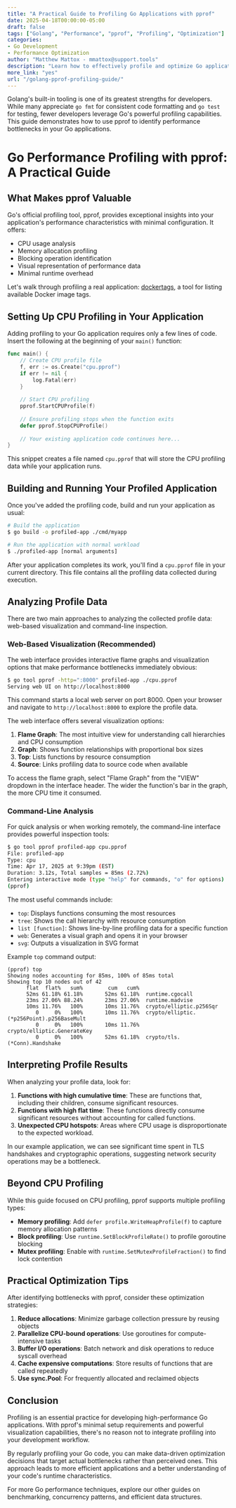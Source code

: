 ```yaml
---
title: "A Practical Guide to Profiling Go Applications with pprof"
date: 2025-04-18T00:00:00-05:00
draft: false
tags: ["Golang", "Performance", "pprof", "Profiling", "Optimization"]
categories:
- Go Development
- Performance Optimization
author: "Matthew Mattox - mmattox@support.tools"
description: "Learn how to effectively profile and optimize Go applications using pprof with practical examples and visualization techniques."
more_link: "yes"
url: "/golang-pprof-profiling-guide/"
---
```


Golang's built-in tooling is one of its greatest strengths for developers. While many appreciate `go fmt` for consistent code formatting and `go test` for testing, fewer developers leverage Go's powerful profiling capabilities. This guide demonstrates how to use pprof to identify performance bottlenecks in your Go applications.

<!--more-->

# Go Performance Profiling with pprof: A Practical Guide

## What Makes pprof Valuable

Go's official profiling tool, pprof, provides exceptional insights into your application's performance characteristics with minimal configuration. It offers:

- CPU usage analysis
- Memory allocation profiling
- Blocking operation identification
- Visual representation of performance data
- Minimal runtime overhead

Let's walk through profiling a real application: [dockertags](https://github.com/goodwithtech/dockertags), a tool for listing available Docker image tags.

## Setting Up CPU Profiling in Your Application

Adding profiling to your Go application requires only a few lines of code. Insert the following at the beginning of your `main()` function:

```go
func main() {
    // Create CPU profile file
    f, err := os.Create("cpu.pprof")
    if err != nil {
        log.Fatal(err)
    }
    
    // Start CPU profiling
    pprof.StartCPUProfile(f)
    
    // Ensure profiling stops when the function exits
    defer pprof.StopCPUProfile()
    
    // Your existing application code continues here...
}
```

This snippet creates a file named `cpu.pprof` that will store the CPU profiling data while your application runs.

## Building and Running Your Profiled Application

Once you've added the profiling code, build and run your application as usual:

```bash
# Build the application
$ go build -o profiled-app ./cmd/myapp

# Run the application with normal workload
$ ./profiled-app [normal arguments]
```

After your application completes its work, you'll find a `cpu.pprof` file in your current directory. This file contains all the profiling data collected during execution.

## Analyzing Profile Data

There are two main approaches to analyzing the collected profile data: web-based visualization and command-line inspection.

### Web-Based Visualization (Recommended)

The web interface provides interactive flame graphs and visualization options that make performance bottlenecks immediately obvious:

```bash
$ go tool pprof -http=":8000" profiled-app ./cpu.pprof
Serving web UI on http://localhost:8000
```

This command starts a local web server on port 8000. Open your browser and navigate to `http://localhost:8000` to explore the profile data.

The web interface offers several visualization options:

1. **Flame Graph**: The most intuitive view for understanding call hierarchies and CPU consumption
2. **Graph**: Shows function relationships with proportional box sizes
3. **Top**: Lists functions by resource consumption
4. **Source**: Links profiling data to source code when available

To access the flame graph, select "Flame Graph" from the "VIEW" dropdown in the interface header. The wider the function's bar in the graph, the more CPU time it consumed.

### Command-Line Analysis

For quick analysis or when working remotely, the command-line interface provides powerful inspection tools:

```bash
$ go tool pprof profiled-app cpu.pprof
File: profiled-app
Type: cpu
Time: Apr 17, 2025 at 9:39pm (EST)
Duration: 3.12s, Total samples = 85ms (2.72%)
Entering interactive mode (type "help" for commands, "o" for options)
(pprof)
```

The most useful commands include:

- `top`: Displays functions consuming the most resources
- `tree`: Shows the call hierarchy with resource consumption
- `list [function]`: Shows line-by-line profiling data for a specific function
- `web`: Generates a visual graph and opens it in your browser
- `svg`: Outputs a visualization in SVG format

Example `top` command output:

```
(pprof) top
Showing nodes accounting for 85ms, 100% of 85ms total
Showing top 10 nodes out of 42
      flat  flat%   sum%        cum   cum%
      52ms 61.18% 61.18%       52ms 61.18%  runtime.cgocall
      23ms 27.06% 88.24%       23ms 27.06%  runtime.madvise
      10ms 11.76%   100%       10ms 11.76%  crypto/elliptic.p256Sqr
         0     0%   100%       10ms 11.76%  crypto/elliptic.(*p256Point).p256BaseMult
         0     0%   100%       10ms 11.76%  crypto/elliptic.GenerateKey
         0     0%   100%       52ms 61.18%  crypto/tls.(*Conn).Handshake
```

## Interpreting Profile Results

When analyzing your profile data, look for:

1. **Functions with high cumulative time**: These are functions that, including their children, consume significant resources.
2. **Functions with high flat time**: These functions directly consume significant resources without accounting for called functions.
3. **Unexpected CPU hotspots**: Areas where CPU usage is disproportionate to the expected workload.

In our example application, we can see significant time spent in TLS handshakes and cryptographic operations, suggesting network security operations may be a bottleneck.

## Beyond CPU Profiling

While this guide focused on CPU profiling, pprof supports multiple profiling types:

- **Memory profiling**: Add `defer profile.WriteHeapProfile(f)` to capture memory allocation patterns
- **Block profiling**: Use `runtime.SetBlockProfileRate()` to profile goroutine blocking
- **Mutex profiling**: Enable with `runtime.SetMutexProfileFraction()` to find lock contention

## Practical Optimization Tips

After identifying bottlenecks with pprof, consider these optimization strategies:

1. **Reduce allocations**: Minimize garbage collection pressure by reusing objects
2. **Parallelize CPU-bound operations**: Use goroutines for compute-intensive tasks
3. **Buffer I/O operations**: Batch network and disk operations to reduce syscall overhead
4. **Cache expensive computations**: Store results of functions that are called repeatedly
5. **Use sync.Pool**: For frequently allocated and reclaimed objects

## Conclusion

Profiling is an essential practice for developing high-performance Go applications. With pprof's minimal setup requirements and powerful visualization capabilities, there's no reason not to integrate profiling into your development workflow.

By regularly profiling your Go code, you can make data-driven optimization decisions that target actual bottlenecks rather than perceived ones. This approach leads to more efficient applications and a better understanding of your code's runtime characteristics.

For more Go performance techniques, explore our other guides on benchmarking, concurrency patterns, and efficient data structures.
